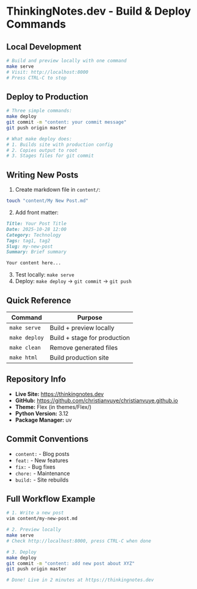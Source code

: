 # ThinkingNotes.dev - Build & Deploy Commands

## Local Development
```bash
# Build and preview locally with one command
make serve
# Visit: http://localhost:8000
# Press CTRL-C to stop
```

## Deploy to Production
```bash
# Three simple commands:
make deploy
git commit -m "content: your commit message"
git push origin master

# What make deploy does:
# 1. Builds site with production config
# 2. Copies output to root
# 3. Stages files for git commit
```

## Writing New Posts

1. Create markdown file in `content/`:
```bash
touch "content/My New Post.md"
```

2. Add front matter:
```markdown
Title: Your Post Title
Date: 2025-10-28 12:00
Category: Technology
Tags: tag1, tag2
Slug: my-new-post
Summary: Brief summary

Your content here...
```

3. Test locally: `make serve`
4. Deploy: `make deploy` → `git commit` → `git push`

## Quick Reference

| Command | Purpose |
|---------|---------|
| `make serve` | Build + preview locally |
| `make deploy` | Build + stage for production |
| `make clean` | Remove generated files |
| `make html` | Build production site |

## Repository Info
- **Live Site:** https://thinkingnotes.dev
- **GitHub:** https://github.com/christianvuye/christianvuye.github.io
- **Theme:** Flex (in themes/Flex/)
- **Python Version:** 3.12
- **Package Manager:** uv

## Commit Conventions
- `content:` - Blog posts
- `feat:` - New features
- `fix:` - Bug fixes
- `chore:` - Maintenance
- `build:` - Site rebuilds

## Full Workflow Example
```bash
# 1. Write a new post
vim content/my-new-post.md

# 2. Preview locally
make serve
# Check http://localhost:8000, press CTRL-C when done

# 3. Deploy
make deploy
git commit -m "content: add new post about XYZ"
git push origin master

# Done! Live in 2 minutes at https://thinkingnotes.dev
```
